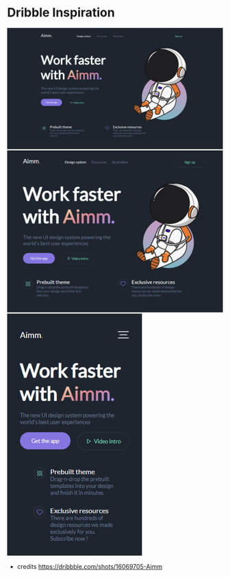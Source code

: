 # Dribble Inspiration 

![desktop screenshot](src/assets/screenshots/desktop.png)
![tablet screenshot](src/assets/screenshots/tablet.png)
![mobile screenshot](src/assets/screenshots/mobile.png)

- credits https://dribbble.com/shots/16069705-Aimm